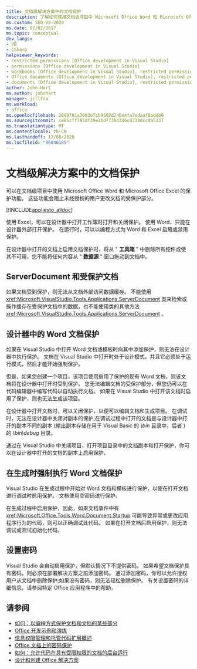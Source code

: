 ```yaml
---
title: 文档级解决方案中的文档保护
description: 了解如何使用文档级项目中 Microsoft Office Word 和 Microsoft Office Excel 的保护功能。
ms.custom: SEO-VS-2020
ms.date: 02/02/2017
ms.topic: conceptual
dev_langs:
- VB
- CSharp
helpviewer_keywords:
- restricted permissions [Office development in Visual Studio]
- permissions [Office development in Visual Studio]
- workbooks [Office development in Visual Studio], restricted permissions
- Office documents [Office development in Visual Studio], restricted permissions
- documents [Office development in Visual Studio], restricted permissions
author: John-Hart
ms.author: johnhart
manager: jillfra
ms.workload:
- office
ms.openlocfilehash: 2898781a3603e7cb9582d246e4fa7edaaf6bddb9
ms.sourcegitcommit: ce85cff795df29e2bd773b4346cd718dccda5337
ms.translationtype: MT
ms.contentlocale: zh-CN
ms.lasthandoff: 12/08/2020
ms.locfileid: "96846189"
---
```

# <a name="document-protection-in-document-level-solutions"></a>文档级解决方案中的文档保护
  可以在文档级项目中使用 Microsoft Office Word 和 Microsoft Office Excel 的保护功能。 这些功能会阻止未经授权的用户更改文档的受保护部分。

 [!INCLUDE[appliesto_alldoc](../vsto/includes/appliesto-alldoc-md.md)]

 使用 Excel，可以在设计器中打开工作簿时打开和关闭保护。 使用 Word，只能在设计器外部打开保护。 在运行时，可以以编程方式为 Word 和 Excel 启用或禁用保护。

 在设计器中打开的文档上启用文档保护时，将从 " **工具箱** " 中删除所有控件或使其不可用，您不能将任何内容从 " **数据源** " 窗口拖动到文档中。

## <a name="serverdocument-and-protected-documents"></a>ServerDocument 和受保护文档
 如果文档受到保护，则无法从文档外部访问数据缓存。 不能使用 <xref:Microsoft.VisualStudio.Tools.Applications.ServerDocument> 类来检索或操作缓存在受保护文档中的数据，也不能使用类的其他方法 <xref:Microsoft.VisualStudio.Tools.Applications.ServerDocument> 。

## <a name="word-document-protection-in-the-designer"></a>设计器中的 Word 文档保护
 如果在 Visual Studio 中打开 Word 文档或模板时向其中添加保护，则无法在设计器中执行保护。 文档在 Visual Studio 中打开时处于设计模式，并且它必须处于运行模式，然后才能开始强制保护。

 但是，如果您创建一个项目，该项目使用启用了保护的现有 Word 文档，则该文档将在设计器中打开时受到保护。 您无法编辑文档的受保护部分，但您仍可以在代码编辑器中编写代码以自动执行文档。 如果在 Visual Studio 中打开该文档时启用了保护，则也无法生成该项目。

 在设计器中打开文档时，可以关闭保护，以便可以编辑文档和生成项目。 在调试时，无法在设计器中关闭对副本的保护;在调试过程中打开的文档是与设计器中打开的副本不同的副本 (输出副本存储在用于 Visual Basic 的 *\bin* 目录中，后者 ) 的 *\bin\debug* 目录。

 通过在 Visual Studio 中关闭项目、打开项目目录中的文档副本和打开保护，你可以在设计器中打开的文档的副本上启用保护。

## <a name="enforce-word-document-protection-on-build"></a>在生成时强制执行 Word 文档保护
 Visual Studio 在生成过程中开始对 Word 文档和模板进行保护，以便在打开文档进行调试时启用保护。 文档使用空密码进行保护。

 在生成过程中启用保护，因此，如果文档事件中有 <xref:Microsoft.Office.Tools.Word.Document.Startup> 可能导致异常或更改应用程序行为的代码，则可以正确调试此代码。 如果在打开文档后启用保护，则无法调试或测试初始化代码。

## <a name="setting-the-password"></a>设置密码
 Visual Studio 会自动启用保护，但默认情况下不提供密码。 如果希望文档保护具有密码，则必须在部署解决方案之前添加密码。 通过添加密码，你可以允许授权用户从文档中删除保护;如果没有密码，则无法轻松删除保护。 有关设置密码的详细信息，请参阅特定 Office 应用程序中的帮助。

## <a name="see-also"></a>请参阅
- [如何：以编程方式保护文档和文档的某些部分](../vsto/how-to-programmatically-protect-documents-and-parts-of-documents.md)
- [Office 开发示例和演练](../vsto/office-development-samples-and-walkthroughs.md)
- [信息权限管理和托管代码扩展概述](../vsto/information-rights-management-and-managed-code-extensions-overview.md)
- [Office 文档上的密码保护](../vsto/password-protection-on-office-documents.md)
- [如何：允许代码在具有受限权限的文档的后台运行](../vsto/how-to-permit-code-to-run-behind-documents-with-restricted-permissions.md)
- [设计和创建 Office 解决方案](../vsto/designing-and-creating-office-solutions.md)
